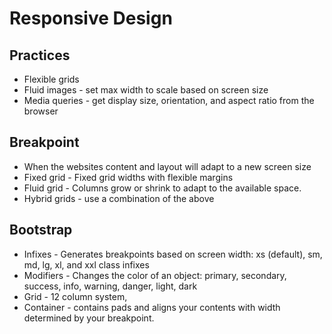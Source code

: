 # Responsive Design

## Practices
- Flexible grids
- Fluid images - set max width to scale based on screen size
- Media queries - get display size, orientation, and aspect ratio from the browser 

## Breakpoint
- When the websites content and layout will adapt to a new screen size
- Fixed grid - Fixed grid widths with flexible margins
- Fluid grid - Columns grow or shrink to adapt to the available space.
- Hybrid grids - use a combination of the above

## Bootstrap
- Infixes - Generates breakpoints based on screen width: xs (default), sm, md, lg, xl, and xxl class infixes
- Modifiers - Changes the color of an object: primary, secondary, success, info, warning, danger, light, dark
- Grid - 12 column system, 
- Container - contains pads and aligns your contents with width determined by your breakpoint.